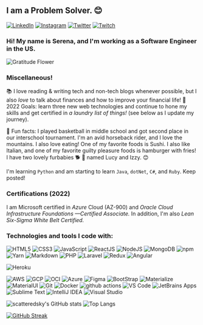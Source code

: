 ## I am a Problem Solver. 😊
  <a href="https://www.linkedin.com/in/serenaterra/"><img alt="LinkedIn" src="https://img.shields.io/badge/-LinkedIn-335EA2?style=for-the-badge&logo=linkedin&logoColor=white" /></a>
  <a href="https://www.instagram.com/scattered_sky/"><img alt="Instagram" src="https://img.shields.io/badge/-Instagram-335EA2?style=for-the-badge&logo=instagram&logoColor=white" /></a>
  <a href="https://twitter.com/sct_sky"><img alt="Twitter" src="https://img.shields.io/badge/-Twitter-335EA2?style=for-the-badge&logo=twitter&logoColor=white" /></a>
  <a href="https://twitch.tv/serenaclaireofficial"><img alt="Twitch" src="https://img.shields.io/badge/-Twitch-335EA2?style=for-the-badge&logo=twitch&logoColor=white" /></a>

### Hi! My name is Serena, and I'm working as a Software Engineer in the US. 

![Gratitude Flower](https://emojis.slackmojis.com/emojis/images/1588108758/8792/fb-thankful.png?1588108758 "Gratitude Flower")

### Miscellaneous!

📚 I love reading & writing tech and non-tech blogs whenever possible, but I also *love* to talk about finances and how to improve your financial life! 
🚀 2022 Goals: learn three new web technologies and continue to hone my skills and get certified in *a laundry list of things!* (see below as I update my journey).

🤠 Fun facts: I played basketball in middle school and got second place in our interschool tournament. I'm an avid horseback rider, and I love the mountains. I also love eating! One of my favorite foods is Sushi. I also like Italian, and one of my favorite guilty pleasure foods is hamburger with fries! I have two lovely furbabies 🐕 🐾 named  Lucy and Izzy. 😊

I'm learning `Python` and am starting to learn `Java`, `dotNet`, `C#`, and `Ruby`. Keep posted! 

### Certifications (2022)
I am Microsoft certified in *Azure* Cloud (AZ-900) and *Oracle Cloud Infrastructure Foundations —Certified Associate.*
In addition, I'm also *Lean Six-Sigma White Belt Certified.*
<br>

### Technologies and tools I code with:
![HTML5](https://img.shields.io/badge/UI-HTML5%20-%23E34F26?style=for-the-badge&logo=html5&logoColor=red) ![CSS3](https://img.shields.io/badge/-CSS%20-%23335EA2?style=for-the-badge&logo=css3&logoColor=white) ![JavaScript](https://img.shields.io/badge/javascript%20-yellow?&style=for-the-badge&logo=javascript&logoColor=%23F7DF1E) ![ReactJS](https://img.shields.io/badge/Library-React%20-%2345b8d8?style=for-the-badge&logo=react&logoColor=white) ![NodeJS](https://img.shields.io/badge/js_runtime-node.js%20-brightgreen?style=for-the-badge&logo=node.js&logoColor=white) ![MongoDB](https://img.shields.io/badge/-MongoDB-13aa52?style=for-the-badge&logo=mongodb&logoColor=white) ![npm](https://img.shields.io/badge/Pkg_Manager-NPM%20-%23CB3837?style=for-the-badge&logo=npm&logoColor=white)
![Yarn](https://img.shields.io/badge/Pkg_Manager-Yarn-blue?style=for-the-badge&logo=yarn&logoColor=pink) ![Markdown](https://img.shields.io/badge/UI-markdown-%23000ff0?&style=for-the-badge&logo=markdown&logoColor=white) ![PHP](https://img.shields.io/badge/Programming-PHP%20-764ABC?style=for-the-badge&logo=php&logoColor=white) ![Laravel](https://img.shields.io/badge/Framework-Laravel%20-%23FF2D20?style=for-the-badge&logo=laravel&logoColor=white) ![Redux](https://img.shields.io/badge/-Redux-764ABC?style=for-the-badge&logo=redux&logoColor=white) ![Angular](https://img.shields.io/badge/angular%20-%23DD0031?style=for-the-badge&logo=angular&logoColor=white) 

![Heroku](https://img.shields.io/badge/-Heroku-430098?style=for-the-badge&logo=heroku&logoColor=white)


<p>
  <img alt="AWS" src="https://img.shields.io/badge/Cloud-Amazon_Web_Services-%23FF7F00?style=for-the-badge&logo=amazonaws&logoColor=orange" />
  <img alt="GCP" src="https://img.shields.io/badge/-Google_Cloud_Platform-1a73e8?style=for-the-badge&logo=google-cloud&logoColor=white" /> 
  <img alt="OCI" src="https://img.shields.io/badge/Oracle-Oracle_Cloud_Infrastructure-%23CD0000?style=for-the-badge&logo=oracle&logoColor=F80000"/>
  <img alt="Azure" src="https://img.shields.io/badge/Azure-%230080FF?style=for-the-badge&logo=azuredevops&logoColor=white"/>
  <img alt="Figma" src="https://img.shields.io/badge/Design-Figma%20-%23F24E1E?&style=for-the-badge&logo=figma&logoColor=white"  />
  <img alt="BootStrap" src="https://img.shields.io/badge/UI-bootstrap%20-%23563D7C?&style=for-the-badge&logo=bootstrap&logoColor=white" />
  <img alt="Materialize" src="https://img.shields.io/badge/UI-Materialize-%23F5A5A8?style=for-the-badge" />
  <img alt="MaterialUI" src="https://img.shields.io/badge/material%20ui%20-%230081CB?style=for-the-badge&logo=material-ui&logoColor=white" />
  <img alt="Git" src="https://img.shields.io/badge/git%20-%23F05033?&style=for-the-badge&logo=git&logoColor=white" />
  <img alt="Docker" src="https://img.shields.io/badge/-Docker-46a2f1?style=for-the-badge&logo=docker&logoColor=white" />
  <img alt="github actions" src="https://img.shields.io/badge/-Github_Actions-2088FF?style=for-the-badge&logo=github-actions&logoColor=white" />
  <img alt="VS Code" src="https://img.shields.io/badge/Tools-VS_Code-blueviolet?style=for-the-badge&logo=visualstudiocode&logoColor=white" />
  <img alt="JetBrains Apps" src="https://img.shields.io/badge/Tools-JetBrains-black?style=for-the-badge&logo=jetbrains&logoColor=white" />
  <img alt="Sublime Text" src="https://img.shields.io/badge/Tools-Sublime_Text-brightgreen?style=for-the-badge&logo=sublimetext&logoColor=white" />
  <img alt="IntelliJ IDEA" src="https://img.shields.io/badge/Tools-IntelliJ_IDEA-purple?style=for-the-badge&logo=intellijidea&logoColor=white" />
  <img alt="Visual Studio" src="https://img.shields.io/badge/Tools-Visual_Studio-13AA52?style=for-the-badge&logo=visualstudio&logoColor=white" />
  <img alt="" src="" />
  <img alt="" src="" />  
  <img alt="" src="" />
  <img alt="" src="" /> 	
</p>


![scatteredsky's GitHub stats](https://github-readme-stats.vercel.app/api?username=scatteredsky&count_private=true&show_icons=true&theme=algolia) 
![Top Langs](https://github-readme-stats.vercel.app/api/top-langs/?username=scatteredsky&show_icons=true&layout=demo&theme=algolia) 

[![GitHub Streak](https://github-readme-streak-stats.herokuapp.com?user=scatteredsky&theme=chartreuse-dark)](https://git.io/streak-stats)
<!--
![GitHub commit activity](https://img.shields.io/github/commit-activity/m/scatteredsky/online-mag?color=green&style=for-the-badge)
![GitHub commit activity](https://img.shields.io/github/commit-activity/m/scatteredsky/quote-of-the-day?color=green&style=for-the-badge)

![GitHub commit activity](https://img.shields.io/github/commit-activity/m/scatteredsky/your-wallet?color=green&style=for-the-badge)

![GitHub commit activity](https://img.shields.io/github/commit-activity/m/scatteredsky/mern-shop?style=for-the-badge)
![GitHub commit activity](https://img.shields.io/github/commit-activity/m/scatteredsky/quote-of-the-day?color=green&style=for-the-badge)
![GitHub commit activity](https://img.shields.io/github/commit-activity/m/scatteredsky/special-systems?style=for-the-badge) -->
